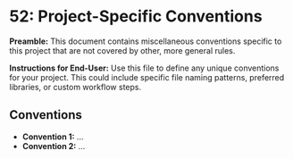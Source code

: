 # 52: Project-Specific Conventions

**Preamble:** This document contains miscellaneous conventions specific to this project that are not covered by other, more general rules.

**Instructions for End-User:** Use this file to define any unique conventions for your project. This could include specific file naming patterns, preferred libraries, or custom workflow steps.

## Conventions

- **Convention 1:** ...
- **Convention 2:** ...